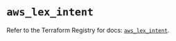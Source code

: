 # `aws_lex_intent`

Refer to the Terraform Registry for docs: [`aws_lex_intent`](https://registry.terraform.io/providers/hashicorp/aws/6.13.0/docs/resources/lex_intent).
